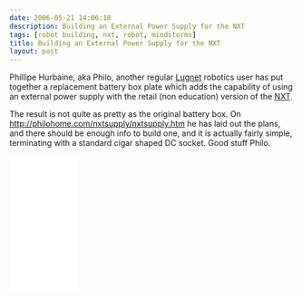 ```yaml
---
date: 2006-05-21 14:06:18
description: Building an External Power Supply for the NXT
tags: [robot building, nxt, robot, mindstorms]
title: Building an External Power Supply for the NXT
layout: post
---
```

Phillipe Hurbaine, aka Philo, another regular [Lugnet](/wiki/lugnet.html "Lego Users Group Network") robotics user has put together a replacement battery box plate which adds the capability of using an external power supply with the retail (non education) version of the [NXT](/wiki/nxt.html "Legos NeXT generation robotics kit").

The result is not quite as pretty as the original battery box. On <http://philohome.com/nxtsupply/nxtsupply.htm> he has laid out the plans, and there should be enough info to build one, and it is actually fairly simple, terminating with a standard cigar shaped DC socket. Good stuff Philo.

<iframe style="width:120px;height:240px;" marginwidth="0" marginheight="0" scrolling="no" frameborder="0" src="//ws-eu.amazon-adsystem.com/widgets/q?ServiceVersion=20070822&OneJS=1&Operation=GetAdHtml&MarketPlace=GB&source=ss&ref=as_ss_li_til&ad_type=product_link&tracking_id=orionrobots-21&language=en_GB&marketplace=amazon&region=GB&placement=B082WD5YV9&asins=B082WD5YV9&linkId=e40e6e6802507d8646f3131923f1dea1&show_border=true&link_opens_in_new_window=true"></iframe><!-- lego mindstorms review 2021 -->
